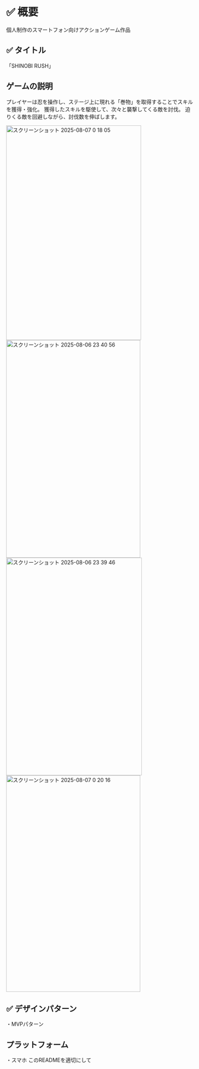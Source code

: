 # ✅ 概要
個人制作のスマートフォン向けアクションゲーム作品


## ✅ タイトル
「SHINOBI RUSH」

## ゲームの説明
プレイヤーは忍を操作し、ステージ上に現れる「巻物」を取得することでスキルを獲得・強化。
獲得したスキルを駆使して、次々と襲撃してくる敵を討伐。
迫りくる敵を回避しながら、討伐数を伸ばします。

<img width="363" height="578" alt="スクリーンショット 2025-08-07 0 18 05" src="https://github.com/user-attachments/assets/07e00fec-8848-4d8f-aa2a-8255a1a9a110" />
<img width="361" height="586" alt="スクリーンショット 2025-08-06 23 40 56" src="https://github.com/user-attachments/assets/af767bb9-47f4-43a1-b909-76e12443ca8e" />
<img width="365" height="586" alt="スクリーンショット 2025-08-06 23 39 46" src="https://github.com/user-attachments/assets/8fd5ea19-30e7-4f79-9bbd-1dbfda1a7927" />
<img width="361" height="583" alt="スクリーンショット 2025-08-07 0 20 16" src="https://github.com/user-attachments/assets/9871436c-a2fb-464e-a338-17cc59484d4a" />

##  ✅ デザインパターン
・MVPパターン

## プラットフォーム
・スマホ このREADMEを適切にして
